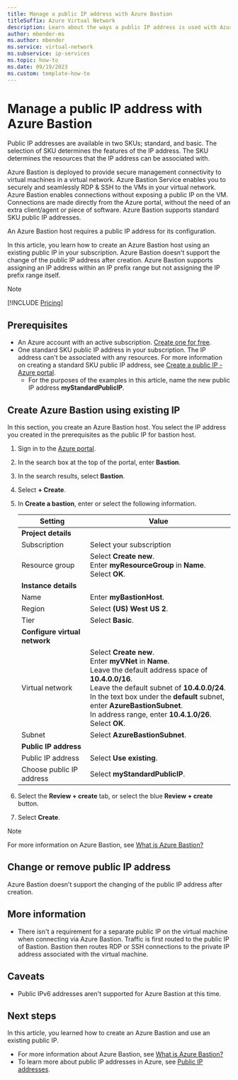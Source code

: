 ```yaml
---
title: Manage a public IP address with Azure Bastion
titleSuffix: Azure Virtual Network
description: Learn about the ways a public IP address is used with Azure Bastion and how to change the configuration.
author: mbender-ms
ms.author: mbender
ms.service: virtual-network
ms.subservice: ip-services
ms.topic: how-to 
ms.date: 09/19/2023
ms.custom: template-how-to 
---
```


# Manage a public IP address with Azure Bastion

Public IP addresses are available in two SKUs; standard, and basic. The selection of SKU determines the features of the IP address. The SKU determines the resources that the IP address can be associated with.

Azure Bastion is deployed to provide secure management connectivity to virtual machines in a virtual network. Azure Bastion Service enables you to securely and seamlessly RDP & SSH to the VMs in your virtual network. Azure Bastion enables connections without exposing a public IP on the VM. Connections are made directly from the Azure portal, without the need of an extra client/agent or piece of software. Azure Bastion supports standard SKU public IP addresses.

An Azure Bastion host requires a public IP address for its configuration.

In this article, you learn how to create an Azure Bastion host using an existing public IP in your subscription. Azure Bastion doesn't support the change of the public IP address after creation.  Azure Bastion supports assigning an IP address within an IP prefix range but not assigning the IP prefix range itself. 

>[!NOTE]
>[!INCLUDE [Pricing](~/reusable-content/ce-skilling/azure/includes/bastion-pricing.md)]

## Prerequisites

- An Azure account with an active subscription. [Create one for free](https://azure.microsoft.com/free/?ref=microsoft.com&utm_source=microsoft.com&utm_medium=docs&utm_campaign=visualstudio).
- One standard SKU public IP address in your subscription. The IP address can't be associated with any resources. For more information on creating a standard SKU public IP address, see [Create a public IP - Azure portal](./create-public-ip-portal.md).
    - For the purposes of the examples in this article, name the new public IP address **myStandardPublicIP**.

## Create Azure Bastion using existing IP

In this section, you create an Azure Bastion host. You select the IP address you created in the prerequisites as the public IP for bastion host.

1. Sign in to the [Azure portal](https://portal.azure.com).

2. In the search box at the top of the portal, enter **Bastion**.

3. In the search results, select **Bastion**.

4. Select **+ Create**.

5. In **Create a bastion**, enter or select the following information.

    | Setting | Value | 
    | ------- | ----- |
    | **Project details** |   |
    | Subscription | Select your subscription |
    | Resource group | Select **Create new**. </br> Enter **myResourceGroup** in **Name**. </br> Select **OK**. |
    | **Instance details** |  |
    | Name | Enter **myBastionHost**. |
    | Region | Select **(US) West US 2**. |
    | Tier | Select **Basic**. |
    | **Configure virtual network** |   |
    | Virtual network | Select **Create new**. </br> Enter **myVNet** in **Name**. </br> Leave the default address space of **10.4.0.0/16**. </br> Leave the default subnet of **10.4.0.0/24**. </br> In the text box under the **default** subnet, enter **AzureBastionSubnet**. </br> In address range, enter **10.4.1.0/26**. </br> Select **OK**. |
    | Subnet | Select **AzureBastionSubnet**. |
    | **Public IP address** |   |
    | Public IP address | Select **Use existing**. |
    | Choose public IP address | Select **myStandardPublicIP**. |

6. Select the **Review + create** tab, or select the blue **Review + create** button.

7. Select **Create**.

> [!NOTE]
> For more information on Azure Bastion, see [What is Azure Bastion?](../../bastion/bastion-overview.md)

## Change or remove public IP address

Azure Bastion doesn't support the changing of the public IP address after creation.

## More information

* There isn't a requirement for a separate public IP on the virtual machine when connecting via Azure Bastion. Traffic is first routed to the public IP of Bastion. Bastion then routes RDP or SSH connections to the private IP address associated with the virtual machine. 

## Caveats

* Public IPv6 addresses aren't supported for Azure Bastion at this time.  

## Next steps

In this article, you learned how to create an Azure Bastion and use an existing public IP. 

- For more information about Azure Bastion, see [What is Azure Bastion?](../../bastion/bastion-overview.md)
- To learn more about public IP addresses in Azure, see [Public IP addresses](./public-ip-addresses.md).
